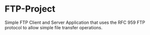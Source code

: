 # FTP-Project
Simple FTP Client and Server Application that uses the RFC 959 FTP protocol to allow simple file transfer operations.

